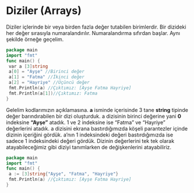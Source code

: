 # Diziler (Arrays)

Diziler içlerinde bir veya birden fazla değer tutabilen birimlerdir. Bir dizideki her değer sırasıyla numaralandırılır. Numaralandırma sıfırdan başlar. Aynı şekilde örneğe geçelim.

```go
package main
import "fmt"
func main() {
 var a [3]string
 a[0] = "Ayşe" //Birinci değer
 a[1] = "Fatma" //İkinci değer
 a[2] = "Hayriye" //Üçüncü değer
 fmt.Println(a) //Çıktımız: [Ayşe Fatma Hayriye]
 fmt.Println(a[1])//Çıktımız: Fatma
}
```

Gelelim kodlarımızın açıklamasına. **a** isminde içerisinde 3 tane **string** tipinde değer barındırabilen bir dizi oluşturduk. a dizisinin birinci değerine yani **0** indeksine **“Ayşe”** atadık. 1 ve 2 indeksine ise “Fatma” ve “Hayriye” değerlerini atadık. a dizisini ekrana bastırdığımızda köşeli parantezler içinde dizinin içeriğini gördük. a’nın 1 indeksindeki değeri bastırdığımızda ise sadece 1 indeksindeki değeri gördük. Dizinin değerlerini tek tek olarak atayabileceğimiz gibi diziyi tanımlarken de değişkenlerini atayabiliriz.

```go
package main
import "fmt"
func main() {
 a := [3]string{"Ayşe", "Fatma", "Hayriye"}
 fmt.Println(a) //Çıktımız: [Ayşe Fatma Hayriye]
}
```
